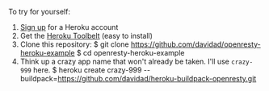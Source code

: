To try for yourself:
1. [Sign up](https://signup.heroku.com/signup/dc) for a Heroku account
2. Get the [Heroku Toolbelt](https://toolbelt.heroku.com/) (easy to install)
3. Clone this repository:
    $ git clone https://github.com/davidad/openresty-heroku-example
    $ cd openresty-heroku-example
4. Think up a crazy app name that won't already be taken. I'll use `crazy-999` here.
    $ heroku create crazy-999 --buildpack=https://github.com/davidad/heroku-buildpack-openresty.git
